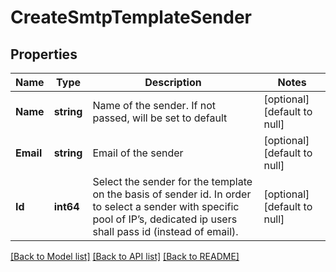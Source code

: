 # CreateSmtpTemplateSender

## Properties
Name | Type | Description | Notes
------------ | ------------- | ------------- | -------------
**Name** | **string** | Name of the sender. If not passed, will be set to default | [optional] [default to null]
**Email** | **string** | Email of the sender | [optional] [default to null]
**Id** | **int64** | Select the sender for the template on the basis of sender id. In order to select a sender with specific pool of IP’s, dedicated ip users shall pass id (instead of email). | [optional] [default to null]

[[Back to Model list]](../README.md#documentation-for-models) [[Back to API list]](../README.md#documentation-for-api-endpoints) [[Back to README]](../README.md)


